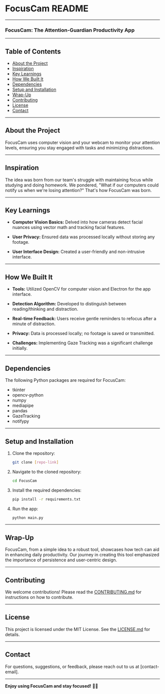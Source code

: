 # FocusCam README

---

### FocusCam: The Attention-Guardian Productivity App

---

## Table of Contents

- [About the Project](#about-the-project)
- [Inspiration](#inspiration)
- [Key Learnings](#key-learnings)
- [How We Built It](#how-we-built-it)
- [Dependencies](#dependencies)
- [Setup and Installation](#setup-and-installation)
- [Wrap-Up](#wrap-up)
- [Contributing](#contributing)
- [License](#license)
- [Contact](#contact)

---

## About the Project

FocusCam uses computer vision and your webcam to monitor your attention levels, ensuring you stay engaged with tasks and minimizing distractions.

---

## Inspiration

The idea was born from our team's struggle with maintaining focus while studying and doing homework. We pondered, "What if our computers could notify us when we're losing attention?" That's how FocusCam was born.

---

## Key Learnings

- **Computer Vision Basics:** Delved into how cameras detect facial nuances using vector math and tracking facial features.
  
- **User Privacy:** Ensured data was processed locally without storing any footage.
  
- **User Interface Design:** Created a user-friendly and non-intrusive interface.

---

## How We Built It

- **Tools:** Utilized OpenCV for computer vision and Electron for the app interface.

- **Detection Algorithm:** Developed to distinguish between reading/thinking and distraction.

- **Real-time Feedback:** Users receive gentle reminders to refocus after a minute of distraction.

- **Privacy:** Data is processed locally; no footage is saved or transmitted.

- **Challenges:** Implementing Gaze Tracking was a significant challenge initially.

---

## Dependencies

The following Python packages are required for FocusCam:

- tkinter
- opencv-python
- numpy
- mediapipe
- pandas
- GazeTracking
- notifypy


---

## Setup and Installation

1. Clone the repository:
    ```bash
    git clone [repo-link]
    ```

2. Navigate to the cloned repository:
    ```bash
    cd FocusCam
    ```

3. Install the required dependencies:
    ```bash
    pip install -r requirements.txt
    ```

4. Run the app:
    ```bash
    python main.py
    ```

---

## Wrap-Up

FocusCam, from a simple idea to a robust tool, showcases how tech can aid in enhancing daily productivity. Our journey in creating this tool emphasized the importance of persistence and user-centric design.

---

## Contributing

We welcome contributions! Please read the [CONTRIBUTING.md](CONTRIBUTING.md) for instructions on how to contribute.

---

## License

This project is licensed under the MIT License. See the [LICENSE.md](LICENSE.md) for details.

---

## Contact

For questions, suggestions, or feedback, please reach out to us at [contact-email].

---

**Enjoy using FocusCam and stay focused!** 📸👀

